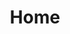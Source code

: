 ---
title: 'Home'
templateKey: 'home'
hero:
  header: "Pas-as-you-fly drone insurance"
  description: "Fly safer with our on-demand drone insurance. Instant, customisable policies for commercial and recreational pilots, starting from just £3."
  button:
    text: "Download"
    to: "/download"
---
